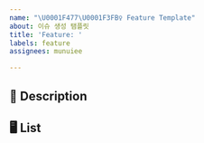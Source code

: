 ```yaml
---
name: "\U0001F477\U0001F3FB‍♀️ Feature Template"
about: 이슈 생성 탬플릿
title: 'Feature: '
labels: feature
assignees: munuiee

---
```


## 💭 Description


## 🖥️ List
